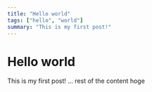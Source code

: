 ```yaml
---
title: "Hello world"
tags: ["hello", "world"]
summary: "This is my first post!"
---
```


# Hello world

This is my first post!
... rest of the content
hoge

